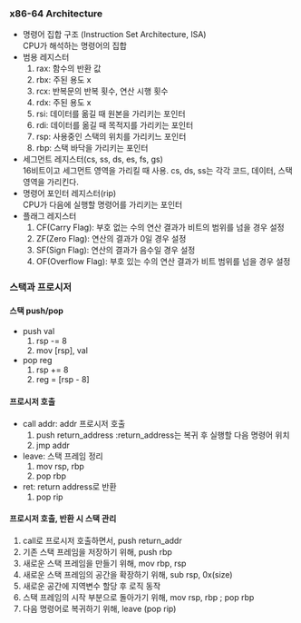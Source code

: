 ### x86-64 Architecture
* 명령어 집합 구조 (Instruction Set Architecture, ISA)  
  CPU가 해석하는 명령어의 집합
* 범용 레지스터
  1. rax: 함수의 반환 값
  2. rbx: 주된 용도 x
  3. rcx: 반복문의 반복 횟수, 연산 시행 횟수
  4. rdx: 주된 용도 x
  5. rsi: 데이터를 옮길 때 원본을 가리키는 포인터
  6. rdi: 데이터를 옮길 때 목적지를 가리키는 포인터
  7. rsp: 사용중인 스택의 위치를 가리키느 포인터
  8. rbp: 스택 바닥을 가리키는 포인터
* 세그먼트 레지스터(cs, ss, ds, es, fs, gs)  
  16비트이고 세그먼트 영역을 가리킬 때 사용. cs, ds, ss는 각각 코드, 데이터, 스택 영역을 가리킨다.
* 명령어 포인터 레지스터(rip)  
  CPU가 다음에 실행할 명령어를 가리키는 포인터
* 플래그 레지스터
  1. CF(Carry Flag): 부호 없는 수의 연산 결과가 비트의 범위를 넘을 경우 설정
  2. ZF(Zero Flag): 연산의 결과가 0일 경우 설정
  3. SF(Sign Flag): 연산의 결과가 음수일 경우 설정
  4. OF(Overflow Flag): 부호 있는 수의 연산 결과가 비트 범위를 넘을 경우 설정

### 스택과 프로시저
#### 스택 push/pop
* push val
  1. rsp -= 8
  2. mov [rsp], val
* pop reg
  1. rsp += 8
  2. reg = [rsp - 8]

#### 프로시저 호출
* call addr: addr 프로시저 호출
  1. push return_address :return_address는 복귀 후 실행할 다음 명령어 위치
  2. jmp addr
* leave: 스택 프레임 정리
  1. mov rsp, rbp
  2. pop rbp
* ret: return address로 반환
  1. pop rip

#### 프로시저 호출, 반환 시 스택 관리
1. call로 프로시저 호출하면서, push return_addr
2. 기존 스택 프레임을 저장하기 위해, push rbp
3. 새로운 스택 프레임을 만들기 위해, mov rbp, rsp
4. 새로운 스택 프레임의 공간을 확장하기 위해, sub rsp, 0x(size)
5. 새로운 공간에 지역변수 할당 후 로직 동작
6. 스택 프레임의 시작 부분으로 돌아가기 위해, mov rsp, rbp ; pop rbp
7. 다음 명령어로 복귀하기 위해, leave (pop rip)
